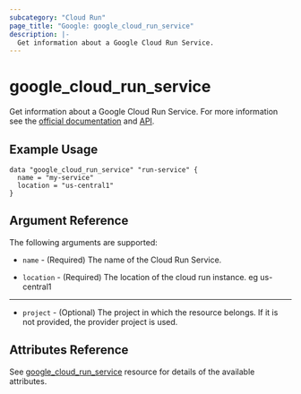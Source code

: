 ```yaml
---
subcategory: "Cloud Run"
page_title: "Google: google_cloud_run_service"
description: |-
  Get information about a Google Cloud Run Service.
---
```


# google\_cloud\_run\_service

Get information about a Google Cloud Run Service. For more information see
the [official documentation](https://cloud.google.com/run/docs/)
and [API](https://cloud.google.com/run/docs/apis).

## Example Usage

```hcl
data "google_cloud_run_service" "run-service" {
  name = "my-service"
  location = "us-central1"
}
```

## Argument Reference

The following arguments are supported:

* `name` - (Required) The name of the Cloud Run Service.

* `location` - (Required) The location of the cloud run instance. eg us-central1

- - -

* `project` - (Optional) The project in which the resource belongs. If it
    is not provided, the provider project is used.

## Attributes Reference

See [google_cloud_run_service](https://registry.terraform.io/providers/hashicorp/google/latest/docs/resources/cloud_run_service#argument-reference) resource for details of the available attributes.
